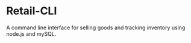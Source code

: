 # Retail-CLI
A command line interface for selling goods and tracking inventory using node.js and mySQL.
